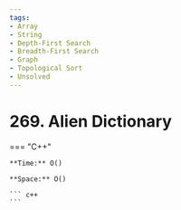 ```yaml
---
tags:
- Array
- String
- Depth-First Search
- Breadth-First Search
- Graph
- Topological Sort
- Unsolved
---
```



# 269. Alien Dictionary

=== "C++"

    **Time:** O()

    **Space:** O()

    ``` c++
    ```